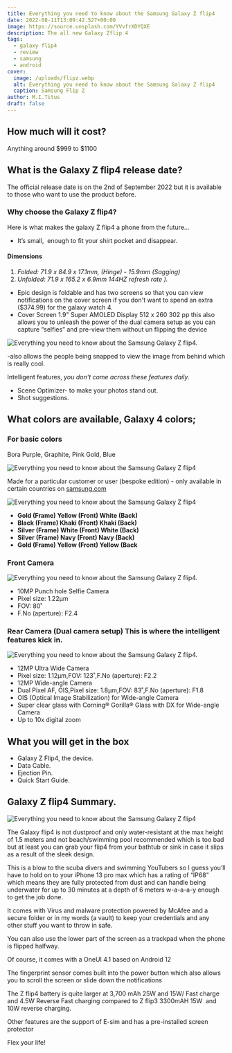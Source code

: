 ```yaml
---
title: Everything you need to know about the Samsung Galaxy Z flip4
date: 2022-08-11T13:09:42.527+00:00
image: https://source.unsplash.com/YVvfrXDYQXE
description: The all new Galaxy Zflip 4
tags:
  - galaxy flip4
  - review
  - samsung
  - android
cover:
  image: /uploads/flipz.webp
  alt: Everything you need to know about the Samsung Galaxy Z flip4
  caption: Samsung Flip Z
author: M.I.Titus
draft: false
---
```

## How much will it cost?

Anything around $999 to $1100

## What is the Galaxy Z flip4  release date?

The official release date is on the 2nd of September 2022 but it is available to those who want to use the product before.

### Why choose the Galaxy Z flip4?

Here is what makes the galaxy Z flip4 a phone from the future…

* It’s small,  enough to fit your shirt pocket and disappear.

#### **Dimensions**

1. _Folded: 71.9 x 84.9 x 17.1mm, (Hinge) - 15.9mm (Sagging)_
2. _Unfolded: 71.9 x 165.2 x 6.9mm 144HZ refresh rate )._

* Epic design is foldable and has two screens so that you can view notifications on the cover screen if you don't want to spend an extra ($374.99) for the galaxy watch 4.
* Cover Screen 1.9" Super AMOLED Display 512 x 260 302 pp this also allows you to unleash the power of the dual camera setup as you can capture “selfies” and pre-view them without un flipping the device

![Everything you need to know about the Samsung Galaxy Z flip4.](screenshot-from-2022-08-12-17-38-47.webp "photo by samsung.com")

\-also allows the people being snapped to view the image from behind which is really cool.

Intelligent features, _you don't come across these features daily._

* Scene Optimizer- to make your photos stand out.
* Shot suggestions.

## What colors are available, Galaxy 4 colors;

### For basic colors

Bora Purple, Graphite, Pink Gold, Blue

![Everything you need to know about the Samsung Galaxy Z flip4](screenshot-from-2022-08-12-16-58-28.webp "basic flip4 colors image courtesy of samsung.com")

Made for a particular customer or user (bespoke edition) - only available in certain countries on [samsung.com](http://samsung.com)

![Everything you need to know about the Samsung Galaxy Z flip4](screenshot-from-2022-08-12-16-58-34.webp "bespoke colors image coutesy of samsung.com")

* **Gold (Frame) Yellow (Front) White (Back)**
* **Black (Frame) Khaki (Front) Khaki (Back)**
* **Silver (Frame) White (Front) White (Back)**
* **Silver (Frame) Navy (Front) Navy (Back)**
* **Gold (Frame) Yellow (Front) Yellow (Back**

### Front Camera

![Everything you need to know about the Samsung Galaxy Z flip4.](screenshot-from-2022-08-12-17-38-17.webp "photo by samsung.com")

* 10MP Punch hole Selfie Camera
* Pixel size: 1.22μm
* FOV: 80˚
* F.No (aperture): F2.4

### Rear Camera (Dual camera setup) This is where the intelligent features kick in.

![Everything you need to know about the Samsung Galaxy Z flip4.](screenshot-from-2022-08-12-17-38-12.webp "photo by samsung.com")

* 12MP Ultra Wide Camera
* Pixel size: 1.12μm,FOV: 123˚,F.No (aperture): F2.2
* 12MP Wide-angle Camera
* Dual Pixel AF, OIS,Pixel size: 1.8μm,FOV: 83˚,F.No (aperture): F1.8
* OIS (Optical Image Stabilization) for Wide-angle Camera
* Super clear glass with Corning® Gorilla® Glass with DX for Wide-angle Camera
* Up to 10x digital zoom

## What you will get in the box

* Galaxy Z Flip4, the device.
* Data Cable.
* Ejection Pin.
* Quick Start Guide.

## Galaxy Z flip4 Summary.

![Everything you need to know about the Samsung Galaxy Z flip4](galaxy-z-flip4_highlights_compact_img.jpg "image courtesy to samsung.com")

The Galaxy flip4 is not dustproof and only water-resistant at the max height of 1.5 meters and not beach/swimming pool recommended which is too bad but at least you can grab your flip4 from your bathtub or sink in case it slips as a result of the sleek design.

This is a blow to the scuba divers and swimming YouTubers so I guess you’ll have to hold on to your iPhone 13 pro max which has a rating of “IP68” which means they are fully protected from dust and can handle being underwater for up to 30 minutes at a depth of 6 meters w-a-a-a-y enough to get the job done.

It comes with Virus and malware protection powered by McAfee and a secure folder or in my words (a vault) to keep your credentials and any other stuff you want to throw in safe.

![]()You can also use the lower part of the screen as a trackpad when the phone is flipped halfway.

Of course, it comes with a OneUI 4.1 based on Android 12

The fingerprint sensor comes built into the power button which also allows you to scroll the screen or slide down the notifications

The Z flip4 battery is quite larger at 3,700 mAh 25W and 15W/ Fast charge and 4.5W Reverse Fast charging compared to Z flip3 3300mAH 15W  and 10W reverse charging.

Other features are the support of E-sim and has a pre-installed screen protector

Flex your life!